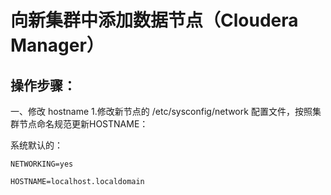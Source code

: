 # 向新集群中添加数据节点（Cloudera Manager）
## 操作步骤：
一、修改 hostname
1.修改新节点的 /etc/sysconfig/network 配置文件，按照集群节点命名规范更新HOSTNAME：

系统默认的：
```
NETWORKING=yes

HOSTNAME=localhost.localdomain
```